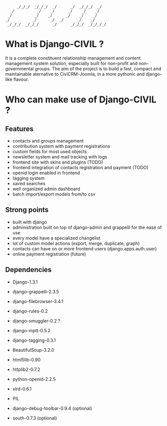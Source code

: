 ```                                                          
     _/_/_/  _/_/_/  _/      _/  _/_/_/  _/  
  _/          _/    _/      _/    _/    _/   
 _/          _/    _/      _/    _/    _/    
_/          _/      _/  _/      _/    _/     
 _/_/_/  _/_/_/      _/      _/_/_/  _/_/_/_/
```

# What is Django-CIVIL ?

It is a complete constituent relationship management and content management
system solution, especially built for non-profit and non-governmental groups.
The aim of the project is to build a fast, compact and maintainable aternative
to CiviCRM-Joomla, in a more pythonic and django-like flavour.

# Who can make use of Django-CIVIL ?



## Features

* contacts and groups management
* contribution system with payment registrations
* custom fields for most used objects
* newsletter system and mail tracking with logs
* frontend site with skins and plugins (TODO)
* frontend integration of contacts registration and payment (TODO)
* openid login enabled in frontend
* tagging system
* saved searches
* well organized admin dashboard
* batch import/export models from/to csv


## Strong points

* built with django
* administration built on top of django-admin and grappelli for the ease of use
* every model have a specialized changelist
* lot of custom model actions (export, merge, duplicate, graph)
* contacts can have on or more frontend users (django.apps.auth.user)
* online payment registration (future)


## Dependencies

* Django-1.3.1
* django-grappelli-2.3.5
* django-filebrowser-3.4.1
* django-rules-0.2
* django-smuggler-0.2 ?
* django-mptt-0.5.2
* django-tagging-0.3.1
* BeautifulSoup-3.2.0
* html5lib-0.90
* httplib2-0.7.2
* python-openid-2.2.5
* xlrd-0.6.1
* PIL

* django-debug-toolbar-0.9.4 (optional)
* south-0.7.3 (optional)
